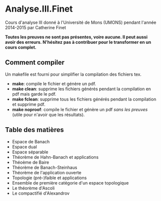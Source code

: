 # Analyse.III.Finet

Cours d'analyse III donné à l'Université de Mons (UMONS) pendant l'année 2014-2015 par Catherine Finet

**Toutes les preuves ne sont pas présentes, voire aucune. Il peut aussi avoir
des erreurs. N'hésitez pas à contribuer pour le transformer en un cours
complet.**

## Comment compiler

Un makefile est fourni pour simplifier la compilation des fichiers tex.

* **make**: compile le fichier et génère un pdf.
* **make clean**: supprime les fichiers générés pendant la compilation en pdf
  mais garde le pdf.
* **make fclean**: supprime tous les fichiers générés pendant la compilation et
  supprime pdf.
* **make noproof**: compile le fichier et génère un pdf *sans les preuves*
  (utile pour n'avoir que les résultats).

## Table des matières

* Espace de Banach
* Espace dual
* Espace séparable
* Théorème de Hahn-Banach et applications
* Théoème de Baire
* Théorème de Banach-Steinhaus
* Théorème de l'application ouverte
* Topologie (pré-)faible et applications
* Ensemble de première catégorie d'un espace topologique
* Le théorème d'Ascoli
* Le compactifié d'Alexandrov
